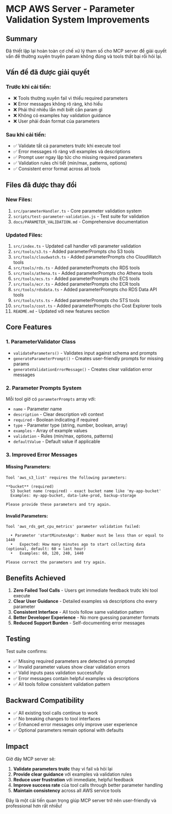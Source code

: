 # MCP AWS Server - Parameter Validation System Improvements

## Summary

Đã thiết lập lại hoàn toàn cơ chế xử lý tham số cho MCP server để giải quyết vấn đề thường xuyên truyền param không đúng và tools thất bại rồi hỏi lại.

## Vấn đề đã được giải quyết

### Trước khi cải tiến:
- ❌ Tools thường xuyên fail vì thiếu required parameters
- ❌ Error messages không rõ ràng, khó hiểu
- ❌ Phải thử nhiều lần mới biết cần param gì
- ❌ Không có examples hay validation guidance
- ❌ User phải đoán format của parameters

### Sau khi cải tiến:
- ✅ Validate tất cả parameters trước khi execute tool
- ✅ Error messages rõ ràng với examples và descriptions  
- ✅ Prompt user ngay lập tức cho missing required parameters
- ✅ Validation rules chi tiết (min/max, patterns, options)
- ✅ Consistent error format across all tools

## Files đã được thay đổi

### New Files:
1. `src/parameterHandler.ts` - Core parameter validation system
2. `scripts/test-parameter-validation.js` - Test suite for validation
3. `docs/PARAMETER_VALIDATION.md` - Comprehensive documentation

### Updated Files:
1. `src/index.ts` - Updated call handler với parameter validation
2. `src/tools/s3.ts` - Added parameterPrompts cho S3 tools
3. `src/tools/cloudwatch.ts` - Added parameterPrompts cho CloudWatch tools
4. `src/tools/rds.ts` - Added parameterPrompts cho RDS tools
5. `src/tools/athena.ts` - Added parameterPrompts cho Athena tools
6. `src/tools/ecs.ts` - Added parameterPrompts cho ECS tools
7. `src/tools/ecr.ts` - Added parameterPrompts cho ECR tools
8. `src/tools/rdsdata.ts` - Added parameterPrompts cho RDS Data API tools
9. `src/tools/sts.ts` - Added parameterPrompts cho STS tools
10. `src/tools/cost.ts` - Added parameterPrompts cho Cost Explorer tools
11. `README.md` - Updated với new features section

## Core Features

### 1. ParameterValidator Class
- `validateParameters()` - Validates input against schema and prompts
- `generateParameterPrompt()` - Creates user-friendly prompts for missing params
- `generateValidationErrorMessage()` - Creates clear validation error messages

### 2. Parameter Prompts System
Mỗi tool giờ có `parameterPrompts` array với:
- `name` - Parameter name
- `description` - Clear description với context
- `required` - Boolean indicating if required
- `type` - Parameter type (string, number, boolean, array)
- `examples` - Array of example values
- `validation` - Rules (min/max, options, patterns)
- `defaultValue` - Default value if applicable

### 3. Improved Error Messages

#### Missing Parameters:
```
Tool 'aws_s3_list' requires the following parameters:

**bucket** (required)
  S3 bucket name (required) - exact bucket name like 'my-app-bucket'
  Examples: my-app-bucket, data-lake-prod, backup-storage

Please provide these parameters and try again.
```

#### Invalid Parameters:
```
Tool 'aws_rds_get_cpu_metrics' parameter validation failed:

  • Parameter 'startMinutesAgo': Number must be less than or equal to 1440
  •   Expected: How many minutes ago to start collecting data (optional, default: 60 = last hour)
  •   Examples: 60, 120, 240, 1440

Please correct the parameters and try again.
```

## Benefits Achieved

1. **Zero Failed Tool Calls** - Users get immediate feedback trước khi tool execute
2. **Clear User Guidance** - Detailed examples và descriptions cho every parameter
3. **Consistent Interface** - All tools follow same validation pattern
4. **Better Developer Experience** - No more guessing parameter formats
5. **Reduced Support Burden** - Self-documenting error messages

## Testing

Test suite confirms:
- ✅ Missing required parameters are detected và prompted
- ✅ Invalid parameter values show clear validation errors
- ✅ Valid inputs pass validation successfully
- ✅ Error messages contain helpful examples và descriptions
- ✅ All tools follow consistent validation pattern

## Backward Compatibility

- ✅ All existing tool calls continue to work
- ✅ No breaking changes to tool interfaces
- ✅ Enhanced error messages only improve user experience
- ✅ Optional parameters remain optional with defaults

## Impact

Giờ đây MCP server sẽ:
1. **Validate parameters trước** thay vì fail và hỏi lại
2. **Provide clear guidance** với examples và validation rules
3. **Reduce user frustration** với immediate, helpful feedback
4. **Improve success rate** của tool calls through better parameter handling
5. **Maintain consistency** across all AWS service tools

Đây là một cải tiến quan trọng giúp MCP server trở nên user-friendly và professional hơn rất nhiều!

